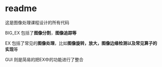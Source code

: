 readme
=====
这是图像处理课程设计的所有代码

BIG_EX 包括了**图像分割**，**图像追踪等**

EX 包括了常见的**图像处理**，比如**图像旋转，放大，图像边缘检测以及常见算子的实现**等

GUI 则是简易的把EX中的功能进行了整合
